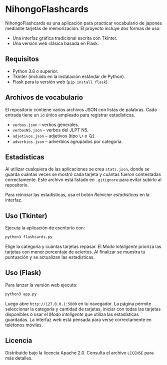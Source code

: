 # NihongoFlashcards

NihongoFlashcards es una aplicación para practicar vocabulario de japonés mediante tarjetas de memorización.
El proyecto incluye dos formas de uso:

- Una interfaz gráfica tradicional escrita con Tkinter.
- Una versión web clásica basada en Flask.

## Requisitos

- Python 3.8 o superior.
- Tkinter (incluido en la instalación estándar de Python).
- Flask para la versión web (`pip install flask`).

## Archivos de vocabulario

El repositorio contiene varios archivos JSON con listas de palabras.
Cada entrada tiene un `id` único empleado para registrar estadísticas.

- `verbos.json` – verbos generales.
- `verbosN5.json` – verbos del JLPT N5.
- `adjetivos.json` – adjetivos (tipo い o な).
- `adverbios.json` – adverbios agrupados por categoría.

## Estadísticas

Al utilizar cualquiera de las aplicaciones se crea `stats.json`, donde se guarda cuántas veces se mostró cada tarjeta y cuántas fueron contestadas correctamente.
Este archivo está listado en `.gitignore` para evitar subirlo al repositorio.

Para reiniciar las estadísticas, usa el botón *Reiniciar estadísticas* en la interfaz.

## Uso (Tkinter)

Ejecuta la aplicación de escritorio con:

```bash
python3 flashcards.py
```

Elige la categoría y cuántas tarjetas repasar.
El *Modo inteligente* prioriza las tarjetas con menor porcentaje de aciertos.
Al finalizar se muestra tu puntuación y se actualizan las estadísticas.

## Uso (Flask)

Para lanzar la versión web ejecuta:

```bash
python3 app.py
```

 Luego abre `http://127.0.0.1:5000` en tu navegador.
 La página permite seleccionar la categoría y cantidad de tarjetas,
 iniciar con todas las tarjetas disponibles o usar el *Modo inteligente* que utiliza las estadísticas guardadas.
 La interfaz web está pensada para verse correctamente en teléfonos móviles.

## Licencia

Distribuido bajo la licencia Apache 2.0. Consulta el archivo `LICENSE` para más detalles.
